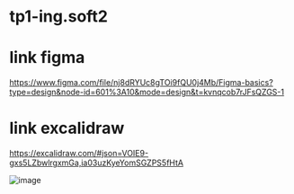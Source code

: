 ﻿# tp1-ing.soft2
# link figma
https://www.figma.com/file/nj8dRYUc8gTOi9fQU0j4Mb/Figma-basics?type=design&node-id=601%3A10&mode=design&t=kvnqcob7rJFsQZGS-1

# link excalidraw
https://excalidraw.com/#json=VOIE9-gxs5LZbwlrgxmGa,ia03uzKyeYomSGZPS5fHtA

![image](https://github.com/Olariaga001Pablo/tp1-ing.soft2/assets/162990497/9bcc834a-9eff-441a-be56-f16aa5dd042d)
